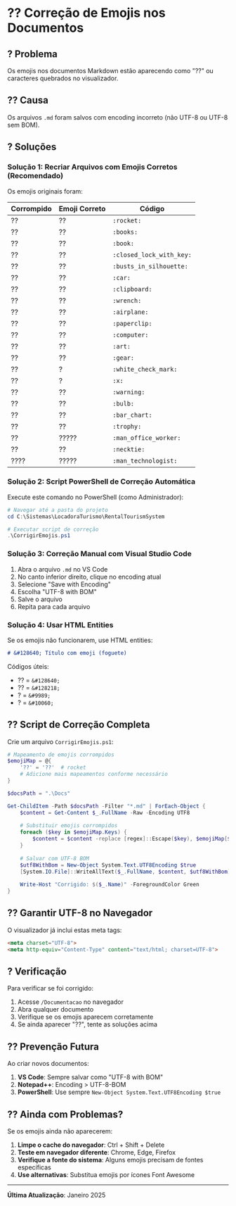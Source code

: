﻿# ?? Correção de Emojis nos Documentos

## ? Problema

Os emojis nos documentos Markdown estão aparecendo como "??" ou caracteres quebrados no visualizador.

## ?? Causa

Os arquivos `.md` foram salvos com encoding incorreto (não UTF-8 ou UTF-8 sem BOM).

## ? Soluções

### Solução 1: Recriar Arquivos com Emojis Corretos (Recomendado)

Os emojis originais foram:

| Corrompido | Emoji Correto | Código |
|------------|---------------|--------|
| ?? | ?? | `:rocket:` |
| ?? | ?? | `:books:` |
| ?? | ?? | `:book:` |
| ?? | ?? | `:closed_lock_with_key:` |
| ?? | ?? | `:busts_in_silhouette:` |
| ?? | ?? | `:car:` |
| ?? | ?? | `:clipboard:` |
| ?? | ?? | `:wrench:` |
| ?? | ?? | `:airplane:` |
| ?? | ?? | `:paperclip:` |
| ?? | ?? | `:computer:` |
| ?? | ?? | `:art:` |
| ?? | ?? | `:gear:` |
| ?? | ? | `:white_check_mark:` |
| ?? | ? | `:x:` |
| ?? | ?? | `:warning:` |
| ?? | ?? | `:bulb:` |
| ?? | ?? | `:bar_chart:` |
| ?? | ?? | `:trophy:` |
| ?? | ????? | `:man_office_worker:` |
| ?? | ?? | `:necktie:` |
| ???? | ????? | `:man_technologist:` |

### Solução 2: Script PowerShell de Correção Automática

Execute este comando no PowerShell (como Administrador):

```powershell
# Navegar até a pasta do projeto
cd C:\Sistemas\LocadoraTurismo\RentalTourismSystem

# Executar script de correção
.\CorrigirEmojis.ps1
```

### Solução 3: Correção Manual com Visual Studio Code

1. Abra o arquivo `.md` no VS Code
2. No canto inferior direito, clique no encoding atual
3. Selecione "Save with Encoding"
4. Escolha "UTF-8 with BOM"
5. Salve o arquivo
6. Repita para cada arquivo

### Solução 4: Usar HTML Entities

Se os emojis não funcionarem, use HTML entities:

```markdown
# &#128640; Título com emoji (foguete)
```

Códigos úteis:
- ?? = `&#128640;`
- ?? = `&#128218;`
- ? = `&#9989;`
- ? = `&#10060;`

## ?? Script de Correção Completa

Crie um arquivo `CorrigirEmojis.ps1`:

```powershell
# Mapeamento de emojis corrompidos
$emojiMap = @{
    '??' = '??'  # rocket
    # Adicione mais mapeamentos conforme necessário
}

$docsPath = ".\Docs"

Get-ChildItem -Path $docsPath -Filter "*.md" | ForEach-Object {
    $content = Get-Content $_.FullName -Raw -Encoding UTF8
    
    # Substituir emojis corrompidos
    foreach ($key in $emojiMap.Keys) {
        $content = $content -replace [regex]::Escape($key), $emojiMap[$key]
    }
    
    # Salvar com UTF-8 BOM
    $utf8WithBom = New-Object System.Text.UTF8Encoding $true
    [System.IO.File]::WriteAllText($_.FullName, $content, $utf8WithBom)
    
    Write-Host "Corrigido: $($_.Name)" -ForegroundColor Green
}
```

## ?? Garantir UTF-8 no Navegador

O visualizador já inclui estas meta tags:

```html
<meta charset="UTF-8">
<meta http-equiv="Content-Type" content="text/html; charset=UTF-8">
```

## ? Verificação

Para verificar se foi corrigido:

1. Acesse `/Documentacao` no navegador
2. Abra qualquer documento
3. Verifique se os emojis aparecem corretamente
4. Se ainda aparecer "??", tente as soluções acima

## ?? Prevenção Futura

Ao criar novos documentos:

1. **VS Code**: Sempre salvar como "UTF-8 with BOM"
2. **Notepad++**: Encoding > UTF-8-BOM
3. **PowerShell**: Use sempre `New-Object System.Text.UTF8Encoding $true`

## ?? Ainda com Problemas?

Se os emojis ainda não aparecerem:

1. **Limpe o cache do navegador**: Ctrl + Shift + Delete
2. **Teste em navegador diferente**: Chrome, Edge, Firefox
3. **Verifique a fonte do sistema**: Alguns emojis precisam de fontes específicas
4. **Use alternativas**: Substitua emojis por ícones Font Awesome

---

**Última Atualização**: Janeiro 2025
